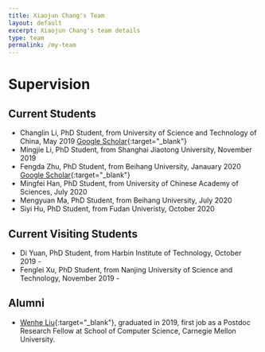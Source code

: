```yaml
---
title: Xiaojun Chang's Team
layout: default
excerpt: Xiaojun Chang's team details
type: team
permalink: /my-team
---
```


<div markdown="1" class="contact">

# Supervision

## Current Students
- Changlin Li, PhD Student, from University of Science and Technology of China, May 2019 [Google Scholar](http://scholar.google.com/citations?user=RLAgwBkAAAAJ&hl=en){:target="_blank"}
- Mingjie Li, PhD Student, from Shanghai Jiaotong University, November 2019
- Fengda Zhu, PhD Student, from Beihang University, Janauary 2020 [Google Scholar](http://scholar.google.com/citations?user=MUNpAQIAAAAJ&hl=en){:target="_blank"}
- Mingfei Han, PhD Student, from University of Chinese Academy of Sciences, July 2020
- Mengyuan Ma, PhD Student, from Beihang University, July 2020
- Siyi Hu, PhD Student, from Fudan Univeristy, October 2020

## Current Visiting Students
- Di Yuan, PhD Student, from Harbin Institute of Technology, October 2019 -
- Fenglei Xu, PhD Student, from Nanjing University of Science and Technology, November 2019 -

## Alumni
- [Wenhe Liu](https://www.andrew.cmu.edu/user/wenhel/){:target="_blank"}, graduated in 2019, first job as a Postdoc Research Fellow at School of Computer Science, Carnegie Mellon University.

</div>
